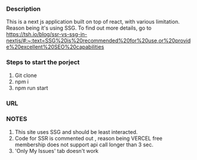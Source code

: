 ### Description

This is a next js application built on top of react, with various limitation. Reason being it's using SSG.
To find out more details, go to https://tsh.io/blog/ssr-vs-ssg-in-nextjs/#:~:text=SSG%20is%20recommended%20for%20use,or%20provide%20excellent%20SEO%20capabilities

### Steps to start the porject

1. Git clone
2. npm i 
3. npm run start

### URL


### NOTES

1.  This site uses SSG and should be least interacted.
2.  Code for SSR is commented out , reason being VERCEL free membership does not support api call longer than 3 sec.
3. 'Only My Issues' tab doesn't work









